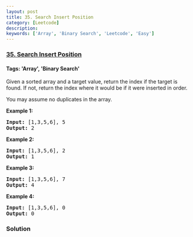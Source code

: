 ```yaml
---
layout: post
title: 35. Search Insert Position
category: [Leetcode]
description: 
keywords: ['Array', 'Binary Search', 'Leetcode', 'Easy']
---
```

### [35. Search Insert Position](https://leetcode.com/problems/search-insert-position)

#### Tags: 'Array', 'Binary Search'

<div class="content__u3I1 question-content__JfgR"><div><p>Given a sorted array and a target value, return the index if the target is found. If not, return the index where it would be if it were inserted in order.</p>
<p>You may assume no duplicates in the array.</p>
<p><strong>Example 1:</strong></p>
<pre><strong>Input:</strong> [1,3,5,6], 5
<strong>Output:</strong> 2
</pre>
<p><strong>Example 2:</strong></p>
<pre><strong>Input:</strong> [1,3,5,6], 2
<strong>Output:</strong> 1
</pre>
<p><strong>Example 3:</strong></p>
<pre><strong>Input:</strong> [1,3,5,6], 7
<strong>Output:</strong> 4
</pre>
<p><strong>Example 4:</strong></p>
<pre><strong>Input:</strong> [1,3,5,6], 0
<strong>Output:</strong> 0
</pre>
</div></div>

### Solution
